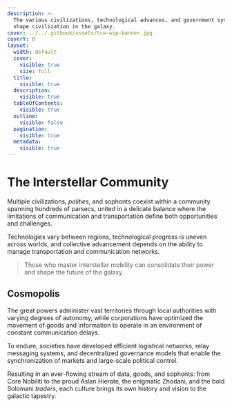 ```yaml
---
description: >-
  The various civilizations, technological advances, and government systems that
  shape civilization in the galaxy.
cover: ../../.gitbook/assets/tcw-wip-banner.jpg
coverY: 0
layout:
  width: default
  cover:
    visible: true
    size: full
  title:
    visible: true
  description:
    visible: true
  tableOfContents:
    visible: true
  outline:
    visible: false
  pagination:
    visible: true
  metadata:
    visible: true
---
```


# The Interstellar Community

Multiple civilizations, _polities_, and sophonts coexist within a community spanning hundreds of parsecs, united in a delicate balance where the limitations of communication and transportation define both opportunities and challenges.

Technologies vary between regions, technological progress is uneven across worlds, and collective advancement depends on the ability to manage transportation and communication networks.

> Those who master interstellar mobility can consolidate their power and shape the future of the galaxy.

## Cosmopolis

The great powers administer vast territories through local authorities with varying degrees of autonomy, while corporations have optimized the movement of goods and information to operate in an environment of constant communication delays.

To endure, societies have developed efficient logistical networks, relay messaging systems, and decentralized governance models that enable the synchronization of markets and large-scale political control.

Resulting in an ever-flowing stream of data, goods, and sophonts: from Core Nobiliti to the proud Aslan Hierate, the enigmatic Zhodani, and the bold Solomani _traders_, each culture brings its own history and vision to the galactic tapestry.
